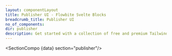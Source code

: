 ```yaml
---
layout: componentLayout
title: Publisher UI - Flowbite Svelte Blocks
breadcrumb_title: Publisher UI
no_of_components: 
dir: publisher
description: Get started with a collection of free and premium Tailwind CSS UI components for publishing blog posts, articles, comment sections, sidebar widgets, and more.
---
```

<script lang="ts">
  import type { PageData } from './$types';
  import SectionCompo from '../utils/Sectioncompo.svelte';
  export let data: PageData;
</script>

<SectionCompo {data} section="publisher"/>

